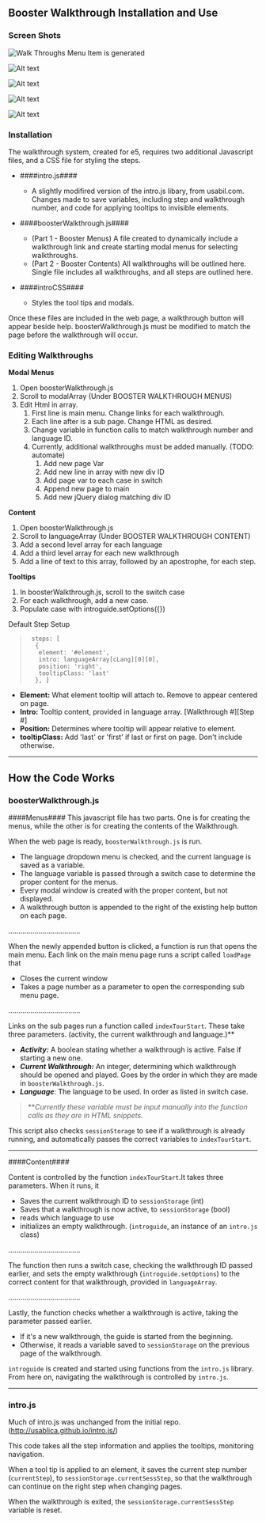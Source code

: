 ## Booster Walkthrough Installation and Use ##

### Screen Shots ###

![Walk Throughs Menu Item is generated](/screenshots/e5t_1.png?raw=true)

![Alt text](/screenshots/e5t_2.png?raw=true)

![Alt text](/screenshots/e5t_3.png?raw=true)

![Alt text](/screenshots/e5t_4.png?raw=true)

![Alt text](/screenshots/e5t_5.png?raw=true)

### Installation ###

The walkthrough system, created for e5, requires two additional Javascript files, and a CSS file for styling the steps.

- ####intro.js####
	- A slightly modifired version of the intro.js libary, from usabil.com. Changes made to save variables, including step and walkthrough number, and code for applying tooltips to invisible elements.

- ####boosterWalkthrough.js####
	- (Part 1 - Booster Menus) A file created to dynamically include a walkthrough link and create starting modal menus for selecting walkthroughs.
	- (Part 2 - Booster Contents) All walkthroughs will be outlined here. Single file includes all walkthroughs, and all steps are outlined here. 


- ####introCSS####
	- Styles the tool tips and modals.

Once these files are included in the web page, a walkthrough button will appear beside help. boosterWalkthrough.js must be modified to match the page before the walkthrough will occur.

### Editing Walkthroughs ###

**Modal Menus**

1. Open boosterWalkthrough.js
1. Scroll to modalArray (Under BOOSTER WALKTHROUGH MENUS)
1. Edit Html in array.
	1. First line is main menu. Change links for each walkthrough.
	2. Each line after is a sub page. Change HTML  as desired.
	3. Change variable in function calls to match walkthrough number and language ID.
	3. Currently, additional walkthroughs must be added manually. (TODO: automate)
		1. Add new page Var
		2. Add new line in array with new div ID
		3. Add page var to each case in switch
		4. Append new page to main
		5. Add new jQuery dialog matching div ID


**Content**

1. Open boosterWalkthrough.js
1. Scroll to languageArray (Under BOOSTER WALKTHROUGH CONTENT)
1. Add a second level array for each language
2. Add a third level array for each new walkthrough
3. Add a line of text to this array, followed by an apostrophe, for each step.

**Tooltips**

1. In boosterWalkthrough.js, scroll to the switch case
2. For each walkthrough, add a new case.
3. Populate case with introguide.setOptions({})

Default Step Setup

>      steps: [
>       {
>        element: '#element',
>        intro: languageArray[cLang][0][0],
>        position: 'right',
>        tooltipClass: 'last'
>       }, ]


- **Element:** What element tooltip will attach to. Remove to appear centered on page.
- **Intro:** Tooltip content, provided in language array. [Walkthrough #][Step #]
- **Position:** Determines where tooltip will appear relative to element.
- **tooltipClass:** Add 'last' or 'first' if last or first on page. Don't include otherwise.


----------
## How the Code Works ##


### boosterWalkthrough.js ###

####Menus####
This javascript file has two parts. One is for creating the menus, while the other is for creating the contents of the Walkthrough.


When the web page is ready, `boosterWalkthrough.js` is run.

- The language dropdown menu is checked, and the current language is saved as a variable.
- The language variable is passed through a switch case to determine the proper content for the menus.
- Every modal window is created with the proper content, but not displayed.
- A walkthrough button is appended to the right of the existing help button on each page.

....................................

When the newly appended button is clicked, a function is run that opens the main menu.
Each link on the main menu page runs a script called `loadPage` that

- Closes the current window 
- Takes a page number as a parameter to open the corresponding sub menu page.

....................................


Links on the sub pages run a function called `indexTourStart`. These take three parameters. (activity, the current walkthrough and language.)**

- ***Activity:*** A boolean stating whether a walkthrough is active. False if starting a new one.
- ***Current Walkthrough:*** An integer, determining which walkthrough should be opened and played. Goes by the order in which they are made in `boosterWalkthrough.js`.
- ***Language***: The language to be used. In order as listed in switch case.

> ***Currently these variable must be input manually into the function calls as they are in HTML snippets.*

This script also checks `sessionStorage` to see if a walkthrough is already running, and automatically passes the correct variables to `indexTourStart`.

----------

####Content####

Content is controlled by the function `indexTourStart`.It takes three parameters. When it runs, it

- Saves the current walkthrough ID to `sessionStorage` (int)
- Saves that a walkthrough is now active, to `sessionStorage` (bool)
- reads which language to use
- initializes an empty walkthrough. (`introguide`, an instance of an `intro.js` class)

....................................

The function then runs a switch case, checking the walkthrough ID passed earlier, and sets the empty walkthrough (`introguide.setOptions`) to the correct content for that walkthrough, provided in `languageArray`. 

....................................

Lastly, the function checks whether a walkthrough is active, taking the parameter passed earlier. 

- If it's a new walkthrough, the guide is started from the beginning.
- Otherwise, it reads a variable saved to `sessionStorage` on the previous page of the walkthrough.

`introguide` is created and started using functions from the `intro.js` library. From here on, navigating the walkthrough is controlled by `intro.js`.


----------

### intro.js ###

Much of intro.js was unchanged from the initial repo. (http://usablica.github.io/intro.js/)

This code takes all the step information and applies the tooltips,  monitoring navigation.

When a tool tip is applied to an element, it saves the current step number (`currentStep`), to `sessionStorage.currentSessStep`, so that the walkthrough can continue on the right step when changing pages. 

When the walkthrough is exited, the `sessionStorage.currentSessStep` variable is reset.

